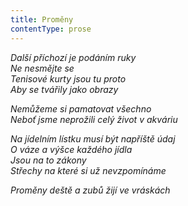 ```yaml
---
title: Proměny
contentType: prose
---
```


<section>

_Další příchozí je podáním ruky  
Ne nesmějte se  
Tenisové kurty jsou tu proto  
Aby se tvářily jako obrazy_

</section>

<section>

_Nemůžeme si pamatovat všechno  
Neboť jsme neprožili celý život v akváriu_

</section>

<section>

_Na jídelním lístku musí být napříště údaj  
O váze a výšce každého jídla  
Jsou na to zákony  
Střechy na které si už nevzpomínáme_

</section>

<section>

_Proměny deště a zubů žijí ve vráskách_

</section>
